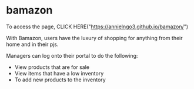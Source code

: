 # bamazon
To access the page, CLICK HERE("https://annielngo3.github.io/bamazon/")

With Bamazon, users have the luxury of shopping for anything from their home and in their pjs. 

Managers can log onto their portal to do the following:
- View products that are for sale
- View items that have a low inventory
- To add new products to the inventory